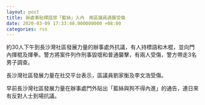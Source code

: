 ```yaml
---
layout: post
title: 辦處事貼標語禁「藍絲」入內　兩區議員遇襲受傷
date: 2020-03-09 17:33:48.000000000 +08:00
categories: rss
---
```


約30人下午到長沙灣社區發展力量的辦事處外抗議，有人持標語和木棍，並向門內揮棍及揮拳。警方將案件列作刑事毀壞和普通襲擊，有兩人受傷，警方帶走3名男子調查。

長沙灣社區發展力量在社交平台表示，區議員劉家衡及李文浩受傷。

早前長沙灣社區發展力量在辦事處門外貼出「藍絲與狗不得內進」的通告，連日來有反對人士到場抗議。

